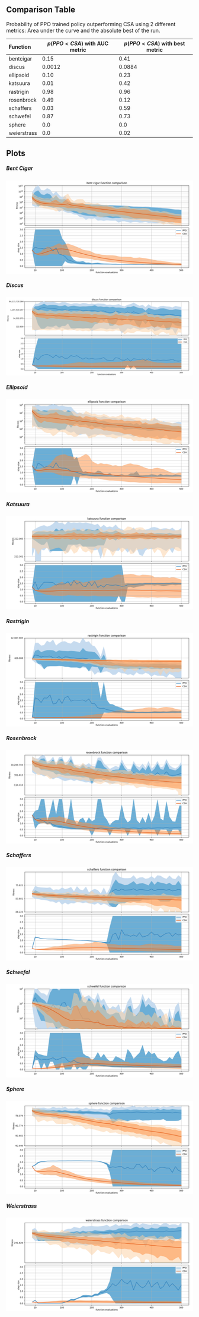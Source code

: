 ## Comparison Table

Probability of PPO trained policy outperforming CSA using 2 different metrics: Area under the curve and the absolute best of the run.

| Function    | $p(PPO < CSA)$ with AUC metric | $p(PPO < CSA)$ with best metric |
| :---------- | ------------------------------ | ------------------------------- |
| bentcigar   | 0.15                           | 0.41                            |
| discus      | 0.0012                         | 0.0884                          |
| ellipsoid   | 0.10                           | 0.23                            |
| katsuura    | 0.01                           | 0.42                            |
| rastrigin   | 0.98                           | 0.96                            |
| rosenbrock  | 0.49                           | 0.12                            |
| schaffers   | 0.03                           | 0.59                            |
| schwefel    | 0.87                           | 0.73                            |
| sphere      | 0.0                            | 0.0                             |
| weierstrass | 0.0                            | 0.02                            |

## Plots

##### Bent Cigar

![](./bentcigar/bent_cigar_function_comparison.png)

##### Discus

![](./discus/discus_function_comparison.png)

##### Ellipsoid

![](./ellipsoid/ellipsoid_function_comparison.png)

##### Katsuura

![](./katsuura/katsuura_function_comparison.png)

##### Rastrigin

![](./rastrigin/rastrigin_function_comparison.png)

##### Rosenbrock

![](./rosenbrock/rosenbrock_function_comparison.png)

##### Schaffers

![](./schaffers/schaffers_function_comparison.png)

##### Schwefel

![](./schwefel/schwefel_function_comparison.png)

##### Sphere

![](./sphere/sphere_function_comparison.png)

##### Weierstrass

![](./weierstrass/weierstrass_function_comparison.png)

